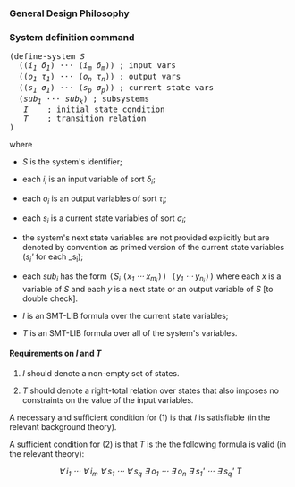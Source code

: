 ### General Design Philosophy

<!--
Extension the SMT-LIB language with new commands to define and verify systems.


Each system definition
* is parametrized by a state signature, a sequence of sorted variables
* can contain internal state variables;
* is hierarchical: may include (λ applications) instances of previously defined systems as subsystems;
* may be associated to (proved) state invariants (one-state properties) and transition invariants (two-properties);
* may be abstracted by its associated properties.


Formally, a transition system is a predicate _S_ of the form

_S = λ **i**:**δ**, **o**:**τ**, **s**:**σ** (I[**s**],T[**i**,**o**,**s**,**s'**])_

where

* _**i** = (i<sub>1</sub>, ..., i<sub>m</sub>)_ is a tuple of _input variables_ of respective type _**δ** = (δ<sub>1</sub>, ..., δ<sub>m</sub>,)_

* _**s** = (s<sub>1</sub>, ..., s<sub>n</sub>)_ and _**s** = (s<sub>1</sub>, ..., s<sub>n</sub>)_ are two tuples of _state variables_ of respective type _**σ** = (σ<sub>1</sub>, ..., σ<sub>n</sub>)_

* _**i** = (i<sub>1</sub>, ..., i<sub>k</sub>)_ is a tuple of _output variables_ of respective type _**τ** = (τ<sub>1</sub>, ..., τ<sub>k</sub>,)_

* _I_ is the system's _initial state condition_ expressed as an SMT-LIB formula over the state variables **s**.

* _T_ is the system's _transition relation_ expressed as an SMT-LIB formula over the input variables **i**, output variables **o**,  state variables **s**, and _next_ state variables **o**.

### Supported SMT-LIB commands

<tt>(declare-sort _s n_)</tt>

<tt>(declare-enum-sort _s_ (_c<sub>1</sub> ⋅⋅⋅ c<sub>n</sub>_))</tt>

<tt>(define-sort _s_ (_u<sub>1</sub> ⋅⋅⋅ u<sub>n</sub>_) _τ_)</tt>
  
<tt>(declare-const _c σ_)</tt>

<tt>(define-fun _f_ ((_x<sub>1</sub> σ<sub>1</sub>_) ··· (_x<sub>n</sub> σ<sub>n</sub>_)) _σ  t_)</tt>
-->


### System definition command

<tt>(define-system _S_</tt><br>
<tt>&nbsp; ((_i<sub>1</sub> δ<sub>1</sub>_)  ⋅⋅⋅ (_i<sub>m</sub> δ<sub>m</sub>_)) ; input vars </tt><br>
<tt>&nbsp; ((_o<sub>1</sub> τ<sub>1</sub>_) ⋅⋅⋅ (_o<sub>n</sub> τ<sub>n</sub>_)) ; output vars</tt><br>
<tt>&nbsp; ((_s<sub>1</sub> σ<sub>1</sub>_) ⋅⋅⋅ (_s<sub>p</sub> σ<sub>p</sub>_)) ; current state vars</tt><br>
<tt>&nbsp; (_sub<sub>1</sub> ⋅⋅⋅ sub<sub>k</sub>_) ; subsystems</tt><br>
<tt>&nbsp;&nbsp; _I_ &nbsp;&nbsp; ; initial state condition</tt><br>
<tt>&nbsp;&nbsp; _T_ &nbsp;&nbsp; ; transition relation</tt><br>
<tt>)</tt>

where

* _S_ is the system's identifier;
* each _i<sub>i</sub>_ is an input variable of sort _δ<sub>i</sub>_;
* each _o<sub>i</sub>_ is an output variables of sort _τ<sub>i</sub>_;
* each _s<sub>i</sub>_ is a current state variables of sort _σ<sub>i</sub>_;
* the system's next state variables are not provided explicitly but are denoted by convention as primed version of the current state variables (_s<sub>i</sub>'_ for each _s<sub>i</sub>);
* each _sub<sub>i</sub>_ has the form <tt>(</tt>_S<sub>i</sub>_ <tt>(</tt>_x<sub>1</sub> ⋅⋅⋅ x<sub>m<sub>i</sub></sub>_<tt>)) (</tt>_y<sub>1</sub> ⋅⋅⋅ y<sub>n<sub>i</sub></sub>_<tt>))</tt> where each _x_ is a variable of _S_ and each _y_ is a next state or an output variable of _S_ [to double check].

* _I_ is an SMT-LIB formula over the current state variables;
* _T_ is an SMT-LIB formula over all of the system's variables.


#### Requirements on $I$ and $T$

1. _I_ should denote a non-empty set of states.

2. _T_ should denote a right-total relation over states that also imposes no constraints on the value of the input variables.

A necessary and sufficient condition for (1) is that _I_ is satisfiable (in the relevant background theory).

A sufficient condition for (2) is that _T_ is the the following formula is valid (in the relevant theory): 
<center><i>
∀ i<sub>1</sub> ⋅⋅⋅ ∀ i<sub>m</sub> ∀ s<sub>1</sub> ⋅⋅⋅ ∀ s<sub>q</sub> ∃ o<sub>1</sub> ⋅⋅⋅ ∃ o<sub>n</sub> ∃ s<sub>1</sub>' ⋅⋅⋅ ∃ s<sub>q</sub>' T
</i></center>



